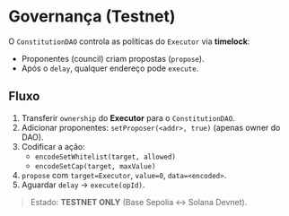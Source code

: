 # Governança (Testnet)

O `ConstitutionDAO` controla as políticas do `Executor` via **timelock**:
- Proponentes (council) criam propostas (`propose`).
- Após o `delay`, qualquer endereço pode `execute`.

## Fluxo
1. Transferir `ownership` do **Executor** para o `ConstitutionDAO`.
2. Adicionar proponentes: `setProposer(<addr>, true)` (apenas owner do DAO).
3. Codificar a ação:
   - `encodeSetWhitelist(target, allowed)`
   - `encodeSetCap(target, maxValue)`
4. `propose` com `target=Executor`, `value=0`, `data=<encoded>`.
5. Aguardar `delay` → `execute(opId)`.

> Estado: **TESTNET ONLY** (Base Sepolia ↔ Solana Devnet).

